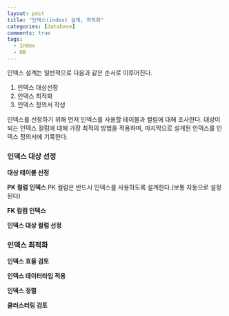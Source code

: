 ```yaml
---
layout: post
title: "인덱스(index) 설계, 최적화"
categories: [database]
comments: true
tags:
  - Index
  - DB
---
```

인덱스 설계는 일반적으로 다음과 같은 순서로 이루어진다. 
1. 인덱스 대상선정
2. 인덱스 최적화
3. 인덱스 정의서 작성

인덱스를 선정하기 위해 먼저 인덱스를 사용할 테이블과 컬럼에 대해 조사한다. 
대상이 되는 인덱스 컬럼에 대해 가장 최적의 방법을 적용하며, 마지막으로 설계된 인덱스를 인덱스 정의서에 기록한다. 

### 인덱스 대상 선정 
**대상 테이블 선정**

**PK 컬럼 인덱스**
PK 컬럼은 반드시 인덱스를 사용하도록 설계한다.(보통 자동으로 설정된다) 

**FK 컬럼 인덱스**

**인덱스 대상 컬럼 선정**

### 인덱스 최적화 
**인덱스 효율 검토**

**인덱스 데이터타입 적용**

**인덱스 정렬**

**클러스터링 검토**
